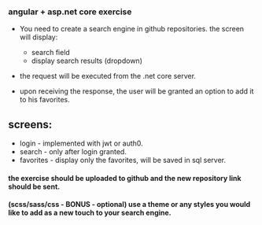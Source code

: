 ### angular + asp.net core exercise ###

* You need to create a search engine in github repositories.
the screen will display:
  - search field
  - display search results (dropdown)

* the request will be executed from the .net core server.

* upon receiving the response, the user will be granted an option to add it to his favorites.

## screens:
  - login - implemented with jwt or auth0.
  - search - only after login granted.
  - favorites - display only the favorites, will be saved in sql server.

#### the exercise should be uploaded to github and the new repository link should be sent.

#### (scss/sass/css - BONUS - optional) use a theme or any styles you would like to add as a new touch to your search engine.
 
